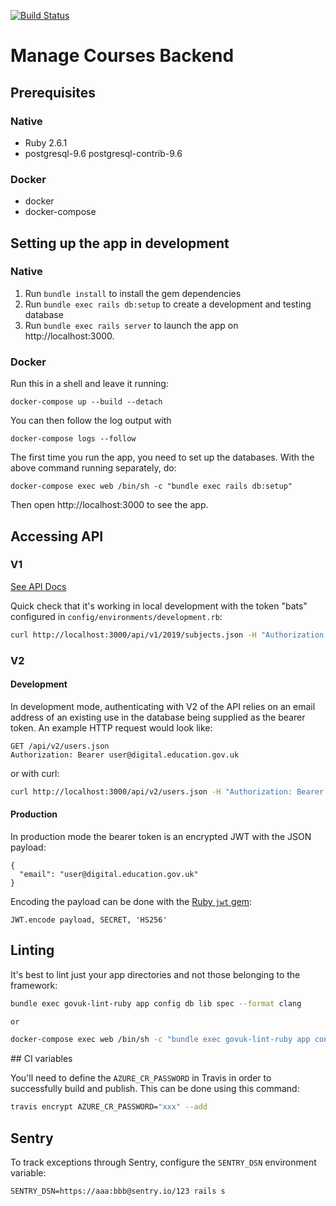 [![Build Status](https://travis-ci.org/DFE-Digital/manage-courses-backend.svg?branch=master)](https://travis-ci.org/DFE-Digital/manage-courses-backend)

# Manage Courses Backend

## Prerequisites

### Native

- Ruby 2.6.1
- postgresql-9.6 postgresql-contrib-9.6

### Docker

- docker
- docker-compose

## Setting up the app in development

### Native

1. Run `bundle install` to install the gem dependencies
2. Run `bundle exec rails db:setup` to create a development and testing database
3. Run `bundle exec rails server` to launch the app on http://localhost:3000.

### Docker

Run this in a shell and leave it running:

```
docker-compose up --build --detach
```

You can then follow the log output with

```
docker-compose logs --follow
```

The first time you run the app, you need to set up the databases. With the above command running separately, do:

```
docker-compose exec web /bin/sh -c "bundle exec rails db:setup"
```

Then open http://localhost:3000 to see the app.

## Accessing API

### V1

[See API Docs](https://github.com/DFE-Digital/manage-courses-backend/blob/master/docs/api.md)

Quick check that it's working in local development with the token "bats"
configured in `config/environments/development.rb`:

```bash
curl http://localhost:3000/api/v1/2019/subjects.json -H "Authorization: Bearer bats"
```

### V2

#### Development

In development mode, authenticating with V2 of the API relies on an email
address of an existing use in the database being supplied as the bearer token.
An example HTTP request would look like:

```
GET /api/v2/users.json
Authorization: Bearer user@digital.education.gov.uk
```

or with curl:

```bash
curl http://localhost:3000/api/v2/users.json -H "Authorization: Bearer user@digital.education.gov.uk"
```

#### Production

In production mode the bearer token is an encrypted JWT with the JSON payload:

```
{
  "email": "user@digital.education.gov.uk"
}
```

Encoding the payload can be done with the [Ruby `jwt` gem](https://github.com/jwt/ruby-jwt):

```
JWT.encode payload, SECRET, 'HS256'
```

## Linting

It's best to lint just your app directories and not those belonging to the framework:

```bash
bundle exec govuk-lint-ruby app config db lib spec --format clang

or

docker-compose exec web /bin/sh -c "bundle exec govuk-lint-ruby app config db lib spec Gemfile --format clang"
```

## CI variables

You'll need to define the `AZURE_CR_PASSWORD` in Travis in order to successfully build and publish. This can be done using this command:

```bash
travis encrypt AZURE_CR_PASSWORD="xxx" --add
```

## Sentry

To track exceptions through Sentry, configure the `SENTRY_DSN` environment variable:

```
SENTRY_DSN=https://aaa:bbb@sentry.io/123 rails s
```
